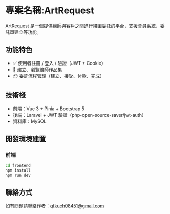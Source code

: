 # 專案名稱:ArtRequest

ArtRequest 是一個提供繪師與客戶之間進行繪圖委託的平台，支援會員系統、委託單建立等功能。

## 功能特色

- ✅ 使用者註冊 / 登入 / 驗證（JWT + Cookie）
- 🎨 建立、瀏覽繪師作品集
- 📦 委託流程管理（建立、接受、付款、完成）

## 技術棧

- 前端：Vue 3 + Pinia + Bootstrap 5
- 後端：Laravel + JWT 驗證（php-open-source-saver/jwt-auth）
- 資料庫：MySQL

## 開發環境建置

### 前端

```bash
cd frontend
npm install
npm run dev
```

## 聯絡方式

如有問題請聯絡作者：qfkuch08451@gmail.com
